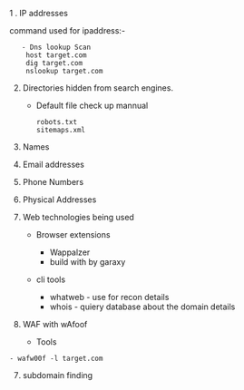 
1 .  IP addresses 

command used for ipaddress:-

       - Dns lookup Scan
		host target.com 
		dig target.com
		nslookup target.com
		   
   


2.  Directories hidden from search engines.

     - Default file check up mannual 
		
		   robots.txt
		   sitemaps.xml
			    
1.  Names
2.  Email addresses
3.  Phone Numbers
4.  Physical Addresses
5. Web technologies being used


     - Browser extensions
		 
		 -    Wappalzer
		 -    build with  by garaxy
	 - cli tools 
		 - whatweb - use for recon details
		 -  whois - quiery database about the domain details 
		
 6.  WAF with wAfoof

	  - Tools 		  
			    
	- wafw00f -l target.com 
	
  7.  subdomain finding 
  